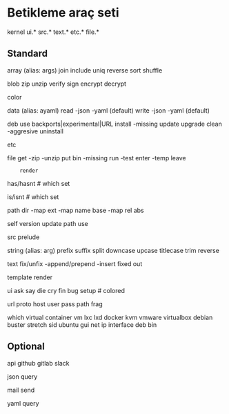 Betikleme araç seti
===================

kernel
        ui.*
        src.*
        text.*
        etc.*
        file.*

Standard
---------

array (alias: args)
        join
        include
        uniq
        reverse
        sort
        shuffle

blob
        zip
        unzip
        verify
        sign
        encrypt
        decrypt

color

data (alias: ayaml)
        read
                -json
                -yaml (default)
        write
                -json
                -yaml (default)

deb
        use
                backports|experimental|URL
        install
                -missing
        update
        upgrade
        clean
                -aggresive
        uninstall

etc

file
        get
                -zip
                -unzip
        put
        bin
                -missing
        run
                -test
        enter
                -temp
        leave

        render

has/hasnt
        # which set

is/isnt
        # which set

path
        dir
                -map
        ext
                -map
        name
        base
                -map
        rel
        abs

self
        version
        update
        path
        use

src
        prelude

string (alias: arg)
        prefix
        suffix
        split
        downcase
        upcase
        titlecase
        trim
        reverse

text
        fix/unfix
                -append/prepend
                -insert
        fixed
        out

template
        render

ui
        ask
        say
        die
        cry
        fin
        bug
        setup # colored

url
        proto
        host
        user
        pass
        path
        frag

which
        virtual
                container
                vm
                lxc
                lxd
                docker
                kvm
                vmware
                virtualbox
        debian
                buster
                stretch
                sid
        ubuntu
        gui
        net
                ip
                interface
        deb
        bin

Optional
--------

api
        github
        gitlab
        slack

json
        query

mail
        send

yaml
        query
